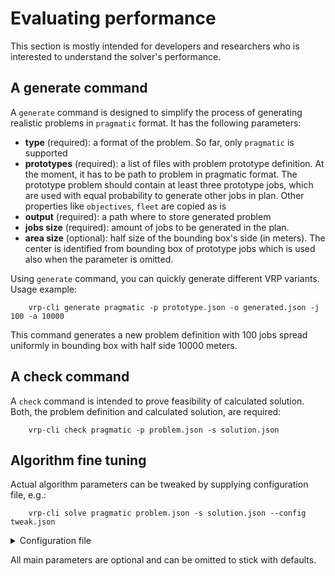 # Evaluating performance

This section is mostly intended for developers and researchers who is interested to understand the solver's performance.

## A generate command

A `generate` command is designed to simplify the process of generating realistic problems in `pragmatic` format.
It has the following parameters:

- **type** (required): a format of the problem. So far, only `pragmatic` is supported
- **prototypes** (required): a list of files with problem prototype definition. At the moment, it has to be path to
     problem in pragmatic format. The prototype problem should contain at least three prototype jobs, which are used
     with equal probability to generate other jobs in plan. Other properties like `objectives`, `fleet` are copied as is
- **output** (required): a path where to store generated problem
- **jobs size** (required): amount of jobs to be generated in the plan.
- **area size** (optional): half size of the bounding box's side (in meters). The center is identified from bounding box
    of prototype jobs which is used also when the parameter is omitted.

Using `generate` command, you can quickly generate different VRP variants. Usage example:

        vrp-cli generate pragmatic -p prototype.json -o generated.json -j 100 -a 10000

This command generates a new problem definition with 100 jobs spread uniformly in bounding box with half side 10000 meters.


## A check command

A `check` command is intended to prove feasibility of calculated solution. Both, the problem definition and calculated
solution, are required:

        vrp-cli check pragmatic -p problem.json -s solution.json


## Algorithm fine tuning

Actual algorithm parameters can be tweaked by supplying configuration file, e.g.:

        vrp-cli solve pragmatic problem.json -s solution.json --config tweak.json

<details>
    <summary>Configuration file</summary><p>

```json
{{#include ../../../examples/data/config/config.full.json}}
```

</p></details>

All main parameters are optional and can be omitted to stick with defaults.